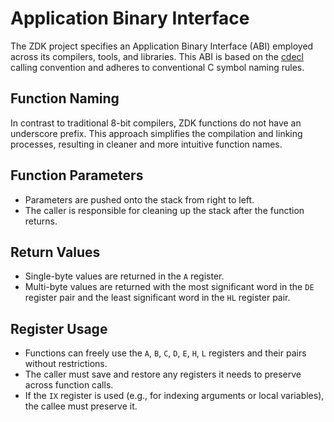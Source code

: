 # Application Binary Interface
The ZDK project specifies an Application Binary Interface (ABI) employed across its compilers, tools, and libraries. This ABI is based on the [cdecl](https://en.wikipedia.org/wiki/X86_calling_conventions#cdecl) calling convention and adheres to conventional C symbol naming rules.

## Function Naming
In contrast to traditional 8-bit compilers, ZDK functions do not have an underscore prefix. This approach simplifies the compilation and linking processes, resulting in cleaner and more intuitive function names.

## Function Parameters
- Parameters are pushed onto the stack from right to left.
- The caller is responsible for cleaning up the stack after the function returns.

## Return Values
- Single-byte values are returned in the `A` register.
- Multi-byte values are returned with the most significant word in the `DE` register pair and the least significant word in the `HL` register pair.

## Register Usage
- Functions can freely use the `A`, `B`, `C`, `D`, `E`, `H`, `L` registers and their pairs without restrictions.
- The caller must save and restore any registers it needs to preserve across function calls.
- If the `IX` register is used (e.g., for indexing arguments or local variables), the callee must preserve it.
